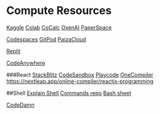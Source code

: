 # Compute Resources

[Kaggle](https://www.kaggle.com/code)
[Colab](https://colab.research.google.com/)
[CoCalc](https://cocalc.com/)
[OxenAI](https://www.oxen.ai/)
[PaperSpace](https://console.paperspace.com/)


[Codespaces](https://github.com/codespaces)
[GitPod](https://gitpod.io/)
[PaizaCloud](https://paiza.cloud/containers)


[Replit](https://replit.com/templates/ai)


[CodeAnywhere](https://app.codeanywhere.com/)


###React
[StackBlitz](https://stackblitz.com/)
[CodeSandbox](https://codesandbox.io/)
[Playcode](https://playcode.io/react)
[OneCompiler](https://onecompiler.com/react)
https://nextleap.app/online-compiler/reactjs-programming


##Shell
[Explain Shell](https://explainshell.com/)
[Commands repo](https://www.commands.dev/)
[Bash sheet](https://devhints.io/bash)


[CodeDamn](https://codedamn.com/dashboard)